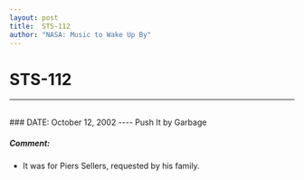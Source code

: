 ```yaml
---
layout: post
title:  STS-112
author: "NASA: Music to Wake Up By"
---
```


# STS-112
----
<br/>
### DATE: October 12, 2002
----
Push It by Garbage

##### Comment:
* It was for Piers Sellers, requested by his family.
